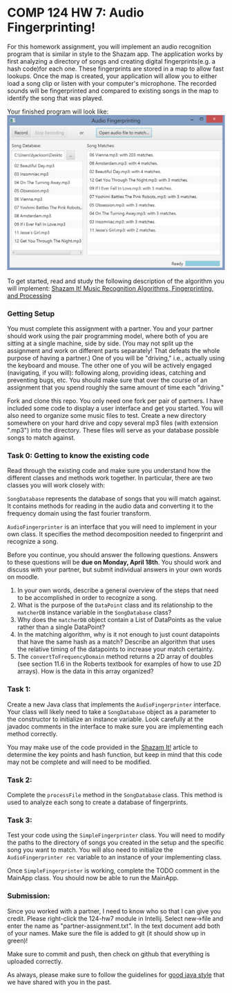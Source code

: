 COMP 124 HW 7:  Audio Fingerprinting!
==========================

For this homework assignment, you will implement an audio recognition program that is similar in style to the Shazam app.
The application works by first analyzing a directory of songs and creating digital fingerprints(e.g. a hash code)for each one. These fingerprints are
stored in a map to allow fast lookups. Once the map is created, your application will allow you to either load a song clip or listen
with your computer's microphone. The recorded sounds will be fingerprinted and compared to existing songs in the map to identify the
song that was played.

Your finished program will look like:
![alt tag](./screenshot.png)

To get started, read and study the following description of the algorithm you will implement: [Shazam It! Music Recognition Algorithms, Fingerprinting, and Processing](http://www.toptal.com/algorithms/shazam-it-music-processing-fingerprinting-and-recognition)

### Getting Setup
You must complete this assignment with a partner. You and your partner should work using the pair programming model, where both of you are 
sitting at a single machine, side by side. (You may not split up the assignment and work on different parts separately! That defeats the 
whole purpose of having a partner.) One of you will be "driving," i.e., actually using the keyboard and mouse. The other one of you will 
be actively engaged (navigating, if you will): following along, providing ideas, catching and preventing bugs, etc. 
You should make sure that over the course of an assignment that you spend roughly the same amount of time each "driving."

Fork and clone this repo. You only need one fork per pair of partners. I have included some code to display a user interface and get you started. You will also need to
organize some music files to test. Create a new directory somewhere on your hard drive and copy several mp3 files (with extension ".mp3") into the directory.
These files will serve as your database possible songs to match against.

### Task 0: Getting to know the existing code
Read through the existing code and make sure you understand how the different classes and methods work together. In particular,
there are two classes you will work closely with:

`SongDatabase` represents the database of songs that you will match against. It contains methods for reading in the audio data and converting it to the frequency domain using the fast fourier transform.

`AudioFingerprinter` is an interface that you will need to implement in your own class. It specifies the method decomposition needed to fingerprint and recognize a song.

Before you continue, you should answer the following questions. Answers to these questions will be **due on Monday, April 18th**. You should work and discuss with your partner,
 but submit individual answers in your own words on moodle.

1. In your own words, describe a general overview of the steps that need to be accomplished in order to recognize a song.
2. What is the purpose of the `DataPoint` class and its relationship to the `matcherDB` instance variable in the `SongDatabase` class? 
3. Why does the `matcherDB` object contain a List of DataPoints as the value rather than a single DataPoint?
4. In the matching algorithm, why is it not enough to just count datapoints that have the same hash as a match? Describe an algorithm that uses the relative timing of the datapoints to increase your match certainty.
5. The `convertToFrequencyDomain` method returns a 2D array of doubles (see section 11.6 in the Roberts textbook for examples of how to use 2D arrays). How is the data in this array organized?

### Task 1: 

Create a new Java class that implements the `AudioFingerprinter` interface. Your class will likely need to take a `SongDatabase` object 
as a parameter to the constructor to initialize an instance variable. Look carefully at the javadoc comments in the interface 
to make sure you are implementing each method correctly.

You may make use of the code provided in the [Shazam It!](http://www.toptal.com/algorithms/shazam-it-music-processing-fingerprinting-and-recognition)
article to determine the key points and hash function, but keep in mind that this code may not be complete and will need to be modified.

### Task 2:

Complete the `processFile` method in the `SongDatabase` class. This method is used to analyze each song to create a database of fingerprints.

### Task 3:

Test your code using the `SimpleFingerprinter` class. You will need to modify the paths to the directory of songs you created in the setup and 
the specific song you want to match. You will also need to initialize the `AudioFingerprinter rec` variable to an instance of your implementing class.

Once `SimpleFingerprinter` is working, complete the TODO comment in the MainApp class. You should now be able to run the MainApp.


### Submission:

Since you worked with a partner, I need to know who so that I can give you credit. Please right-click the 124-hw7 module in Intellij.
Select new->file and enter the name as "partner-assignment.txt". In the text document add both of your names. Make sure the file is added to git (it should show up in green)!

Make sure to commit and push, then check on github that everything is uploaded correctly.

As always, please make sure to follow the guidelines for [good java style](https://docs.google.com/document/d/1V8BM38WXnBuVvTPilZMVCSuITLVW5VEfPKHaJ3uCZgc/edit?usp=sharing) that we have shared with you in the past.




